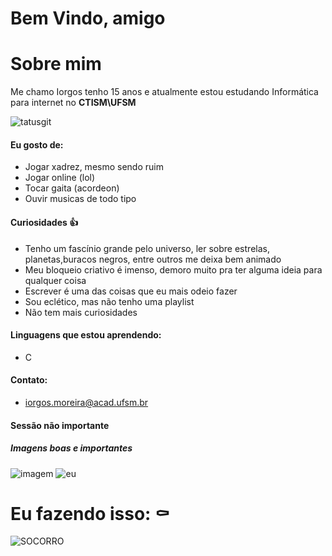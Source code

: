 # Bem Vindo, amigo


# Sobre mim
Me chamo Iorgos tenho 15 anos e atualmente estou estudando Informática para internet no **CTISM\UFSM**

![tatusgit](https://github-readme-stats.vercel.app/api?username=iorgosogroi&show_icons=true&theme=radical)

#### Eu gosto de:
- Jogar xadrez, mesmo sendo ruim
- Jogar online (lol)
- Tocar gaita (acordeon)
- Ouvir musicas de todo tipo

#### Curiosidades :thumbsup:
- Tenho um fascínio grande pelo universo, ler sobre estrelas, planetas,buracos negros, entre outros me deixa bem animado
- Meu bloqueio criativo é imenso, demoro muito pra ter alguma ideia para qualquer coisa
- Escrever é uma das coisas que eu mais odeio fazer
- Sou eclético, mas não tenho uma playlist
- Não tem mais curiosidades


#### Linguagens que estou aprendendo:
- C

#### Contato:
- iorgos.moreira@acad.ufsm.br

#### Sessão não importante


##### Imagens boas e importantes
![imagem](https://i.kym-cdn.com/entries/icons/mobile/000/030/873/Screenshot_20.jpg)
![eu](https://static.wikia.nocookie.net/026a7fb1-e9a7-49da-9c9e-548c520e3dc8)


# Eu fazendo isso: :coffin:
![SOCORRO](https://static.wikia.nocookie.net/sic-universe/images/8/85/Cc1.gif/revision/latest?cb=20191111000607&path-prefix=pt)